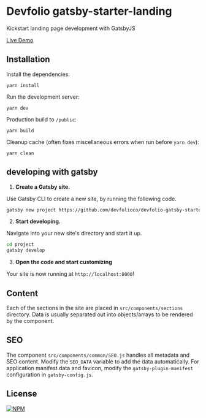 # Devfolio gatsby-starter-landing

Kickstart landing page development with GatsbyJS

[Live Demo](http://devfolio-gatsby-starter.surge.sh)

## Installation

Install the dependencies:

```
yarn install
```

Run the development server:

```
yarn dev
```

Production build to `/public`:

```
yarn build
```

Cleanup cache (often fixes miscellaneous errors when run before `yarn dev`):

```
yarn clean
```
## developing with gatsby

1. **Create a Gatsby site.**

Use Gatsby CLI to create a new site, by running the following code.

```sh
gatsby new project https://github.com/devfolioco/devfolio-gatsby-starter
```

2. **Start developing.**

Navigate into your new site's directory and start it up.

```sh
cd project
gatsby develop
```

3. **Open the code and start customizing**

Your site is now running at `http://localhost:8000`!


## Content

Each of the sections in the site are placed in `src/components/sections` directory. Data is usually separated out into objects/arrays to be rendered by the component.

## SEO

The component `src/components/common/SEO.js` handles all metadata and SEO content. Modify the `SEO_DATA` variable to add the data automatically. For application manifest data and favicon, modify the `gatsby-plugin-manifest` configuration in `gatsby-config.js`.

## License
[![NPM](https://img.shields.io/github/license/devfolioco/devfolio-gatsby-starter)](https://github.com/devfolioco/devfolio-gatsby-starter/blob/master/LICENSE)
